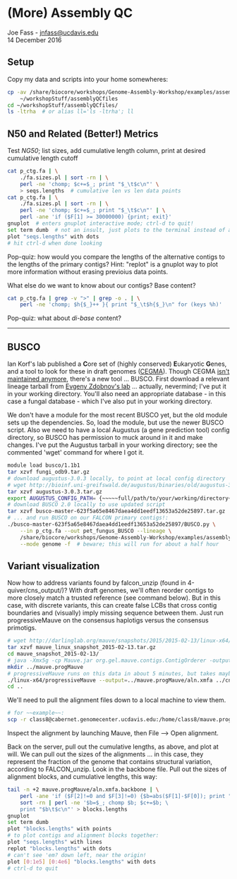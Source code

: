 # \(More\) Assembly QC

Joe Fass - jnfass@ucdavis.edu  
14 December 2016

## Setup

Copy my data and scripts into your home somewheres:

```bash
cp -av /share/biocore/workshops/Genome-Assembly-Workshop/examples/assemblyQC.joe/setup \
    ~/workshopStuff/assemblyQCfiles
cd ~/workshopStuff/assemblyQCfiles/
ls -ltrha  # or alias ll='ls -ltrha'; ll
```

## N50 and Related (Better!) Metrics

Test *NG50*; list sizes, add cumulative length column, print at desired cumulative length cutoff  

```bash
cat p_ctg.fa | \
    ./fa.sizes.pl | sort -rn | \
    perl -ne 'chomp; $c+=$_; print "$_\t$c\n"' \
    > seqs.lengths  # cumulative len vs len data points
cat p_ctg.fa | \
    ./fa.sizes.pl | sort -rn | \
    perl -ne 'chomp; $c+=$_; print "$_\t$c\n"' | \
    perl -ane 'if ($F[1] >= 30000000) {print; exit}'
gnuplot  # enters gnuplot interactive mode; ctrl-d to quit!
set term dumb  # not an insult, just plots to the terminal instead of an image file
plot "seqs.lengths" with dots
# hit ctrl-d when done looking
```

Pop-quiz: how would you compare the lengths of the alternative contigs to the lengths of the primary contigs? Hint: "replot" is a gnuplot way to plot more information without erasing previoius data points.   

What else do we want to know about our contigs? Base content?

```bash
cat p_ctg.fa | grep -v ">" | grep -o . | \
    perl -ne 'chomp; $h{$_}++ }{ print "$_\t$h{$_}\n" for (keys %h)'
```

Pop-quiz: what about *di-base* content?

---

## BUSCO

Ian Korf's lab published a **C**ore set of (highly conserved) **E**ukaryotic **G**enes, and a tool to look for these in draft genomes ([CEGMA](http://korflab.ucdavis.edu/datasets/cegma/)). Though CEGMA [isn't maintained anymore](http://www.acgt.me/blog/2015/5/18/goodbye-cegma-hello-busco), there's a new tool ... BUSCO. First download a relevant lineage tarball from [Evgeny Zdobnov's lab](http://busco.ezlab.org/) ... actually, nevermind; I've put it in your working directory. You'll also need an appropriate database - in this case a fungal database - which I've also put in your working directory.  

We don't have a module for the most recent BUSCO yet, but the old module sets up the dependencies. So, load the module, but use the newer BUSCO script. Also we need to have a local Augustus (a gene prediction tool) config directory, so BUSCO has permission to muck around in it and make changes. I've put the Augustus tarball in your working directory; see the commented 'wget' command for where I got it.  

```bash
module load busco/1.1b1
tar xzvf fungi_odb9.tar.gz
# download augustus-3.0.3 locally, to point at local config directory
# wget http://bioinf.uni-greifswald.de/augustus/binaries/old/augustus-3.0.3.tar.gz
tar xzvf augustus-3.0.3.tar.gz
export AUGUSTUS_CONFIG_PATH= {~~~~~full/path/to/your/working/directory~~~~~} /augustus-3.0.3/config/
# download BUSCO 2.0 locally to use updated script
tar xzvf busco-master-623f5a65e8467daea4dd1eedf13653a52de25897.tar.gz
# ... and run BUSCO on our FALCON primary contigs!:
./busco-master-623f5a65e8467daea4dd1eedf13653a52de25897/BUSCO.py \
    --in p_ctg.fa --out pet_fungus_BUSCO --lineage \
    /share/biocore/workshops/Genome-Assembly-Workshop/examples/assemblyQC.joe/test/fungi_odb9 \
    --mode genome -f  # beware; this will run for about a half hour
```

## Variant visualization

Now how to address variants found by falcon\_unzip (found in 4-quiver/cns\_output/)? With draft genomes, we'll often reorder contigs to more closely match a trusted reference (see command below). But in this case, with discrete variants, this can create false LCBs that cross contig boundaries and (visually) imply missing sequence between them. Just run progressiveMauve on the consensus haplotigs versus the consensus primotigs.

```bash
# wget http://darlinglab.org/mauve/snapshots/2015/2015-02-13/linux-x64/mauve_linux_snapshot_2015-02-13.tar.gz
tar xzvf mauve_linux_snapshot_2015-02-13.tar.gz
cd mauve_snapshot_2015-02-13/
# java -Xmx5g -cp Mauve.jar org.gel.mauve.contigs.ContigOrderer -output ../mauve.reorder -ref ../published.fasta -draft ../p_ctg.fa  # example for draft genome versus a published relative
mkdir ../mauve.progMauve
# progressiveMauve runs on this data in about 5 minutes, but takes maybe 15 minutes to fully write and close the output!
./linux-x64/progressiveMauve --output=../mauve.progMauve/aln.xmfa ../cns_p_ctg.fasta ../cns_h_ctg.fasta
cd ..
```

We'll need to pull the alignment files down to a local machine to view them.  

```bash
# for ~~example~~:
scp -r class8@cabernet.genomecenter.ucdavis.edu:/home/class8/mauve.progMauve .
```

Inspect the alignment by launching Mauve, then File --> Open alignment.  

Back on the server, pull out the cumulative lengths, as above, and plot at will. We can pull out the sizes of the alignments ... in this case, they represent the fraction of the genome that contains structural variation, according to FALCON\_unzip. Look in the backbone file. Pull out the sizes of alignment blocks, and cumulative lengths, this way:   

```bash
tail -n +2 mauve.progMauve/aln.xmfa.backbone | \
    perl -ane 'if ($F[2]!=0 and $F[3]!=0) {$b=abs($F[1]-$F[0]); print "$b\n"}' | \
    sort -rn | perl -ne '$b=$_; chomp $b; $c+=$b; \
    print "$b\t$c\n"' > blocks.lengths
gnuplot
set term dumb
plot "blocks.lengths" with points
# to plot contigs and alignment blocks together:
plot "seqs.lengths" with lines
replot "blocks.lengths" with dots
# can't see 'em? down left, near the origin!
plot [0:1e5] [0:4e6] "blocks.lengths" with dots
# ctrl-d to quit
```





